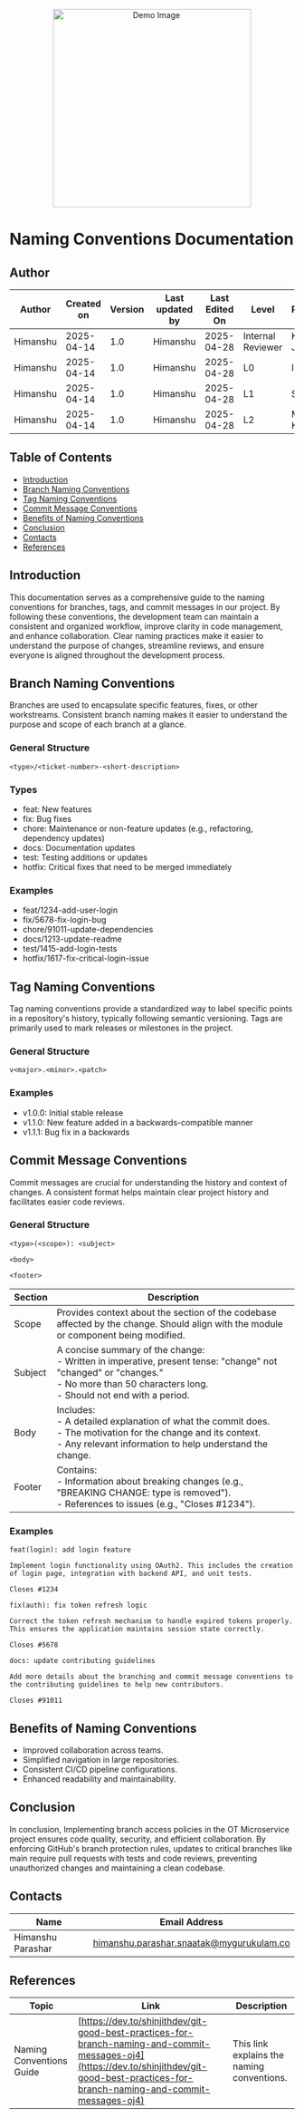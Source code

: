 <p align="center">
  <img src="https://miro.medium.com/v2/resize:fit:820/format:webp/0*bXftjehuGYhy16uk.jpg" alt="Demo Image" width="350"/>
</p>

# Naming Conventions Documentation

## Author

| **Author** | **Created on** | **Version** | **Last updated by** | **Last Edited On** | **Level**          | **Reviewer**    |
|------------|----------------|-------------|---------------------|--------------------|--------------------|-----------------|
| Himanshu   | 2025-04-14      | 1.0         | Himanshu            | 2025-04-28         | Internal Reviewer  | Komal Jaiswal   |
| Himanshu   | 2025-04-14      | 1.0         | Himanshu            | 2025-04-28         | L0                 | Imran           |
| Himanshu   | 2025-04-14      | 1.0         | Himanshu            | 2025-04-28         | L1                 | Shashi          |
| Himanshu   | 2025-04-14      | 1.0         | Himanshu            | 2025-04-28         | L2                 | Mahesh Kumar    |

## Table of Contents

- [Introduction](#introduction)
- [Branch Naming Conventions](#branch-naming-conventions)
- [Tag Naming Conventions](#tag-naming-conventions)
- [Commit Message Conventions](#commit-message-conventions)
- [Benefits of Naming Conventions](#benefits-of-naming-conventions)
- [Conclusion](#conclusion)
- [Contacts](#contacts)
- [References](#references)

## Introduction

This documentation serves as a comprehensive guide to the naming conventions for branches, tags, and commit messages in our project. By following these conventions, the development team can maintain a consistent and organized workflow, improve clarity in code management, and enhance collaboration. Clear naming practices make it easier to understand the purpose of changes, streamline reviews, and ensure everyone is aligned throughout the development process.

## Branch Naming Conventions

Branches are used to encapsulate specific features, fixes, or other workstreams. Consistent branch naming makes it easier to understand the purpose and scope of each branch at a glance.

### General Structure

```
<type>/<ticket-number>-<short-description>
```

### Types

- feat: New features
- fix: Bug fixes
- chore: Maintenance or non-feature updates (e.g., refactoring, dependency updates)
- docs: Documentation updates
- test: Testing additions or updates
- hotfix: Critical fixes that need to be merged immediately

### Examples

- feat/1234-add-user-login
- fix/5678-fix-login-bug
- chore/91011-update-dependencies
- docs/1213-update-readme
- test/1415-add-login-tests
- hotfix/1617-fix-critical-login-issue

## Tag Naming Conventions

Tag naming conventions provide a standardized way to label specific points in a repository's history, typically following semantic versioning. Tags are primarily used to mark releases or milestones in the project.

### General Structure

```
v<major>.<minor>.<patch>
```

### Examples

- v1.0.0: Initial stable release
- v1.1.0: New feature added in a backwards-compatible manner
- v1.1.1: Bug fix in a backwards

## Commit Message Conventions

Commit messages are crucial for understanding the history and context of changes. A consistent format helps maintain clear project history and facilitates easier code reviews.

### General Structure

```
<type>(<scope>): <subject>

<body>

<footer>
```

| Section | Description |
|---------|-------------|
| Scope | Provides context about the section of the codebase affected by the change. Should align with the module or component being modified. |
| Subject | A concise summary of the change:<br>- Written in imperative, present tense: "change" not "changed" or "changes."<br>- No more than 50 characters long.<br>- Should not end with a period. |
| Body | Includes:<br>- A detailed explanation of what the commit does.<br>- The motivation for the change and its context.<br>- Any relevant information to help understand the change. |
| Footer | Contains:<br>- Information about breaking changes (e.g., "BREAKING CHANGE: type is removed").<br>- References to issues (e.g., "Closes #1234"). |

### Examples

```
feat(login): add login feature

Implement login functionality using OAuth2. This includes the creation of login page, integration with backend API, and unit tests.

Closes #1234
```

```
fix(auth): fix token refresh logic

Correct the token refresh mechanism to handle expired tokens properly. This ensures the application maintains session state correctly.

Closes #5678
```

```
docs: update contributing guidelines

Add more details about the branching and commit message conventions to the contributing guidelines to help new contributors.

Closes #91011
```

## Benefits of Naming Conventions

- Improved collaboration across teams.
- Simplified navigation in large repositories.
- Consistent CI/CD pipeline configurations.
- Enhanced readability and maintainability.

## Conclusion

In conclusion, Implementing branch access policies in the OT Microservice project ensures code quality, security, and efficient collaboration. By enforcing GitHub's branch protection rules, updates to critical branches like main require pull requests with tests and code reviews, preventing unauthorized changes and maintaining a clean codebase.

## Contacts

| Name              | Email Address                                   |
|-------------------|--------------------------------------------------|
| Himanshu Parashar | himanshu.parashar.snaatak@mygurukulam.co         |

## References

| Topic                | Link                                                                 | Description                                               |
|----------------------|----------------------------------------------------------------------|-----------------------------------------------------------|
| Naming Conventions Guide | [https://dev.to/shinjithdev/git-good-best-practices-for-branch-naming-and-commit-messages-oj4](https://dev.to/shinjithdev/git-good-best-practices-for-branch-naming-and-commit-messages-oj4) | This link explains the naming conventions. |
